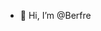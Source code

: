 - 👋 Hi, I’m @Berfre

<!---
Berfre/Berfre is a ✨ special ✨ repository because its `README.md` (this file) appears on your GitHub profile.
You can click the Preview link to take a look at your changes.
--->
